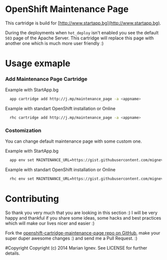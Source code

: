 # OpenShift Maintenance Page

This cartridge is build for [http://www.startapp.bg](http://www.startapp.bg).

During the deployments when `hot_deploy` isn't enabled you see the default `503` page of the Apache Server.
This cartridge will replace this page with another one which is much more user friendly :)

# Usage exmaple

### Add Maintenance Page Cartridge

Example with StartApp.bg

```sh
  app cartridge add http://j.mp/maintenance_page -a <appname>
```

Example with standart OpenShift installation or Online

```sh
  rhc cartridge add http://j.mp/maintenance_page -a <appname>
```

### Costomization

You can change default maintenance page with some custom one.

Example with StartApp.bg

```sh
  app env set MAINTENANCE_URL=https://gist.githubusercontent.com/mignev/af92a493ed98b5d3815e/raw/8e5f7dbcd1f50eda507400aa6fd14530e2f9bdac/maintenance.html -a <myapp>
```

Example with standart OpenShift installation or Online

```sh
  rhc env set MAINTENANCE_URL=https://gist.githubusercontent.com/mignev/af92a493ed98b5d3815e/raw/8e5f7dbcd1f50eda507400aa6fd14530e2f9bdac/maintenance.html -a <myapp>
```

# Contributing

So thank you very much that you are looking in this section :) I will be very happy and thankful if you share some ideas, some hacks and best practices which will make our lives nicer and easier :)

Fork the [openshift-cartridge-maintenance-page repo on GitHub](https://github.com/mignev/openshift-cartridge-maintenance-page), make your super duper awesome changes :) and send me a Pull Request. :)


#Copyright
Copyright (c) 2014 Marian Ignev. See LICENSE for further details.
